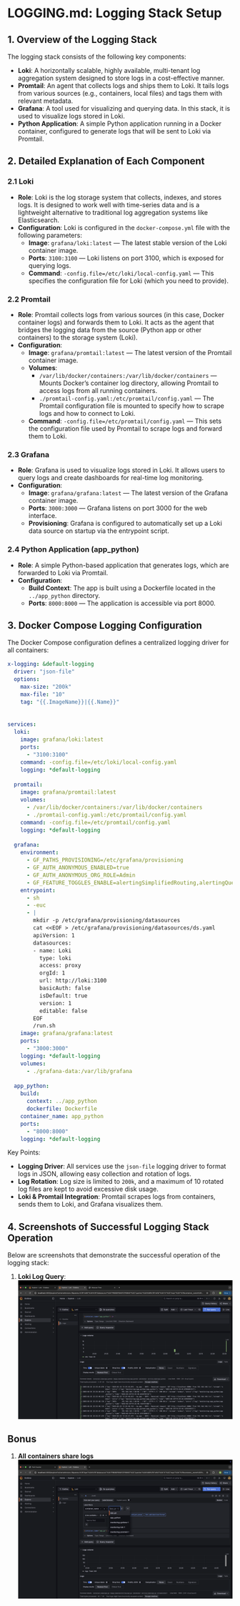 # LOGGING.md: Logging Stack Setup

## 1. Overview of the Logging Stack

The logging stack consists of the following key components:

- **Loki**: A horizontally scalable, highly available, multi-tenant log aggregation system designed to store logs in a cost-effective manner.
- **Promtail**: An agent that collects logs and ships them to Loki. It tails logs from various sources (e.g., containers, local files) and tags them with relevant metadata.
- **Grafana**: A tool used for visualizing and querying data. In this stack, it is used to visualize logs stored in Loki.
- **Python Application**: A simple Python application running in a Docker container, configured to generate logs that will be sent to Loki via Promtail.

## 2. Detailed Explanation of Each Component

### 2.1 Loki

- **Role**: Loki is the log storage system that collects, indexes, and stores logs. It is designed to work well with time-series data and is a lightweight alternative to traditional log aggregation systems like Elasticsearch.
- **Configuration**: Loki is configured in the `docker-compose.yml` file with the following parameters:
    - **Image**: `grafana/loki:latest` — The latest stable version of the Loki container image.
    - **Ports**: `3100:3100` — Loki listens on port 3100, which is exposed for querying logs.
    - **Command**: `-config.file=/etc/loki/local-config.yaml` — This specifies the configuration file for Loki (which you need to provide).

### 2.2 Promtail

- **Role**: Promtail collects logs from various sources (in this case, Docker container logs) and forwards them to Loki. It acts as the agent that bridges the logging data from the source (Python app or other containers) to the storage system (Loki).
- **Configuration**:
    - **Image**: `grafana/promtail:latest` — The latest version of the Promtail container image.
    - **Volumes**:
        - `/var/lib/docker/containers:/var/lib/docker/containers` — Mounts Docker’s container log directory, allowing Promtail to access logs from all running containers.
        - `./promtail-config.yaml:/etc/promtail/config.yaml` — The Promtail configuration file is mounted to specify how to scrape logs and how to connect to Loki.
    - **Command**: `-config.file=/etc/promtail/config.yaml` — This sets the configuration file used by Promtail to scrape logs and forward them to Loki.

### 2.3 Grafana

- **Role**: Grafana is used to visualize logs stored in Loki. It allows users to query logs and create dashboards for real-time log monitoring.
- **Configuration**:
    - **Image**: `grafana/grafana:latest` — The latest version of the Grafana container image.
    - **Ports**: `3000:3000` — Grafana listens on port 3000 for the web interface.
    - **Provisioning**: Grafana is configured to automatically set up a Loki data source on startup via the entrypoint script.

### 2.4 Python Application (app_python)

- **Role**: A simple Python-based application that generates logs, which are forwarded to Loki via Promtail.
- **Configuration**:
    - **Build Context**: The app is built using a Dockerfile located in the `../app_python` directory.
    - **Ports**: `8000:8000` — The application is accessible via port 8000.

## 3. Docker Compose Logging Configuration

The Docker Compose configuration defines a centralized logging driver for all containers:
```yaml
x-logging: &default-logging
  driver: "json-file"
  options:
    max-size: "200k"
    max-file: "10"
    tag: "{{.ImageName}}|{{.Name}}"


services:
  loki:
    image: grafana/loki:latest
    ports:
      - "3100:3100"
    command: -config.file=/etc/loki/local-config.yaml
    logging: *default-logging

  promtail:
    image: grafana/promtail:latest
    volumes:
      - /var/lib/docker/containers:/var/lib/docker/containers
      - ./promtail-config.yaml:/etc/promtail/config.yaml
    command: -config.file=/etc/promtail/config.yaml
    logging: *default-logging

  grafana:
    environment:
      - GF_PATHS_PROVISIONING=/etc/grafana/provisioning
      - GF_AUTH_ANONYMOUS_ENABLED=true
      - GF_AUTH_ANONYMOUS_ORG_ROLE=Admin
      - GF_FEATURE_TOGGLES_ENABLE=alertingSimplifiedRouting,alertingQueryAndExpressionsStepMode
    entrypoint:
      - sh
      - -euc
      - |
        mkdir -p /etc/grafana/provisioning/datasources
        cat <<EOF > /etc/grafana/provisioning/datasources/ds.yaml
        apiVersion: 1
        datasources:
        - name: Loki
          type: loki
          access: proxy 
          orgId: 1
          url: http://loki:3100
          basicAuth: false
          isDefault: true
          version: 1
          editable: false
        EOF
        /run.sh
    image: grafana/grafana:latest
    ports:
      - "3000:3000"
    logging: *default-logging
    volumes:
      - ./grafana-data:/var/lib/grafana

  app_python:
    build:
      context: ../app_python
      dockerfile: Dockerfile
    container_name: app_python
    ports:
      - "8000:8000"
    logging: *default-logging
```

Key Points:
- **Logging Driver**: All services use the `json-file` logging driver to format logs in JSON, allowing easy collection and rotation of logs.
- **Log Rotation**: Log size is limited to `200k`, and a maximum of 10 rotated log files are kept to avoid excessive disk usage.
- **Loki & Promtail Integration**: Promtail scrapes logs from containers, sends them to Loki, and Grafana visualizes them.

## 4. Screenshots of Successful Logging Stack Operation

Below are screenshots that demonstrate the successful operation of the logging stack:

1. **Loki Log Query**:
   ![Logs](./static/logs.png "logs")

## Bonus

1. **All containers share logs**
   ![Logs](./static/all_cont.png "logs")